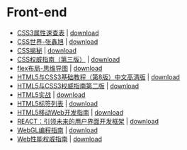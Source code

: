 # Front-end

- [CSS3属性速查表](./CSS3属性速查表.pdf) \| 	[download](https://github.com/EvanLi/programming-book/raw/master/Front-end/CSS3属性速查表.pdf)
- [CSS世界-张鑫旭](./CSS世界-张鑫旭.pdf) \| 	[download](https://github.com/EvanLi/programming-book/raw/master/Front-end/CSS世界-张鑫旭.pdf)
- [CSS揭秘](./CSS揭秘.pdf) \| 	[download](https://github.com/EvanLi/programming-book/raw/master/Front-end/CSS揭秘.pdf)
- [CSS权威指南（第三版）](./CSS权威指南（第三版）.pdf) \| 	[download](https://github.com/EvanLi/programming-book/raw/master/Front-end/CSS权威指南（第三版）.pdf)
- [flex布局-思维导图](./flex布局-思维导图.pdf) \| 	[download](https://github.com/EvanLi/programming-book/raw/master/Front-end/flex布局-思维导图.pdf)
- [HTML5与CSS3基础教程（第8版）中文高清版](./HTML5与CSS3基础教程（第8版）中文高清版.pdf) \| 	[download](https://github.com/EvanLi/programming-book/raw/master/Front-end/HTML5与CSS3基础教程（第8版）中文高清版.pdf)
- [HTML5与CSS3权威指南第二版](./HTML5与CSS3权威指南第二版.pdf) \| 	[download](https://github.com/EvanLi/programming-book/raw/master/Front-end/HTML5与CSS3权威指南第二版.pdf)
- [HTML5实战](./HTML5实战.pdf) \| 	[download](https://github.com/EvanLi/programming-book/raw/master/Front-end/HTML5实战.pdf)
- [HTML5标签列表](./HTML5标签列表.pdf) \| 	[download](https://github.com/EvanLi/programming-book/raw/master/Front-end/HTML5标签列表.pdf)
- [HTML5移动Web开发指南](./HTML5移动Web开发指南.pdf) \| 	[download](https://github.com/EvanLi/programming-book/raw/master/Front-end/HTML5移动Web开发指南.pdf)
- [REACT：引领未来的用户界面开发框架](./REACT：引领未来的用户界面开发框架.pdf) \| 	[download](https://github.com/EvanLi/programming-book/raw/master/Front-end/REACT：引领未来的用户界面开发框架.pdf)
- [WebGL编程指南](./WebGL编程指南.pdf) \| 	[download](https://github.com/EvanLi/programming-book/raw/master/Front-end/WebGL编程指南.pdf)
- [Web性能权威指南](./Web性能权威指南.pdf) \| 	[download](https://github.com/EvanLi/programming-book/raw/master/Front-end/Web性能权威指南.pdf)
